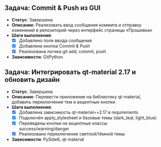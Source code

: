 ## Задача: Commit & Push из GUI
- **Статус**: Завершена
- **Описание**: Реализовать ввод сообщения коммита и отправку изменений в репозиторий через интерфейс страницы «Прошивка»
- **Шаги выполнения**:
  - [x] Добавлено поле ввода сообщения
  - [x] Добавлена кнопка Commit & Push
  - [x] Реализована логика git add, commit, push
- **Зависимости**: GitPython

## Задача: Интегрировать qt-material 2.17 и обновить дизайн
- **Статус**: Завершена
- **Описание**: Перевести приложение на библиотеку qt-material, добавить переключение тем и акцентные кнопки
- **Шаги выполнения**:
  - [x] Добавлена зависимость qt-material==2.17 в requirements
  - [x] Подключён apply_stylesheet и базовые темы (dark_teal, light_blue)
  - [x] Переведены кнопки на акцентные классы success/warning/danger
  - [x] Реализовано переключение светлой/тёмной темы
- **Зависимости**: PySide6, qt-material


